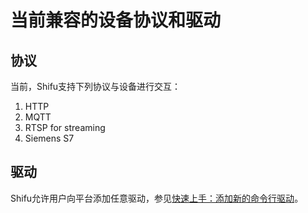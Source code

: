 # 当前兼容的设备协议和驱动
## 协议
当前，Shifu支持下列协议与设备进行交互：
1. HTTP
2. MQTT
3. RTSP for streaming
4. Siemens S7

## 驱动
Shifu允许用户向平台添加任意驱动，参见[快速上手：添加新的命令行驱动](./add_new_commandline_driver.md)。